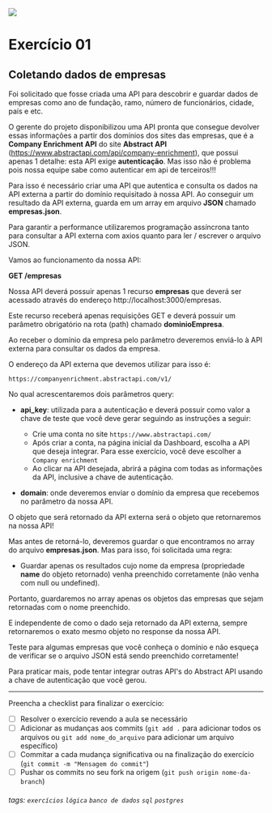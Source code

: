 ![](https://i.imgur.com/xG74tOh.png)

# Exercício 01

## Coletando dados de empresas

Foi solicitado que fosse criada uma API para descobrir e guardar dados de empresas como ano de fundação, ramo, número de funcionários, cidade, país e etc.

O gerente do projeto disponibilizou uma API pronta que consegue devolver essas informações a partir dos domínios dos sites das empresas, que é a **Company Enrichment API** do site **Abstract API** (https://www.abstractapi.com/api/company-enrichment), que possui apenas 1 detalhe: esta API exige **autenticação**. Mas isso não é problema pois nossa equipe sabe como autenticar em api de terceiros!!!

Para isso é necessário criar uma API que autentica e consulta os dados na API externa a partir do domínio requisitado à nossa API. Ao conseguir um resultado da API externa, guarda em um array em arquivo **JSON** chamado **empresas.json**.

Para garantir a performance utilizaremos programação assíncrona tanto para consultar a API externa com axios quanto para ler / escrever o arquivo JSON.

Vamos ao funcionamento da nossa API:

**GET /empresas**

Nossa API deverá possuir apenas 1 recurso **empresas** que deverá ser acessado através do endereço http://localhost:3000/empresas.

Este recurso receberá apenas requisições GET e deverá possuir um parâmetro obrigatório na rota (path) chamado **dominioEmpresa**.

Ao receber o domínio da empresa pelo parâmetro deveremos enviá-lo à API externa para consultar os dados da empresa.

O endereço da API externa que devemos utilizar para isso é:

```
https://companyenrichment.abstractapi.com/v1/
```

No qual acrescentaremos dois parâmetros query:

- **api_key**: utilizada para a autenticação e deverá possuir como valor a chave de teste que você deve gerar seguindo as instruções a seguir:

  - Crie uma conta no site `https://www.abstractapi.com/`
  - Após criar a conta, na página inicial da Dashboard, escolha a API que deseja integrar. Para esse exercício, você deve escolher a `Company enrichment`
  - Ao clicar na API desejada, abrirá a página com todas as informações da API, inclusive a chave de autenticação.

- **domain**: onde deveremos enviar o domínio da empresa que recebemos no parâmetro da nossa API.

O objeto que será retornado da API externa será o objeto que retornaremos na nossa API!

Mas antes de retorná-lo, deveremos guardar o que encontramos no array do arquivo **empresas.json**. Mas para isso, foi solicitada uma regra:

- Guardar apenas os resultados cujo nome da empresa (propriedade **name** do objeto retornado) venha preenchido corretamente (não venha com null ou undefined).

Portanto, guardaremos no array apenas os objetos das empresas que sejam retornadas com o nome preenchido.

E independente de como o dado seja retornado da API externa, sempre retornaremos o exato mesmo objeto no response da nossa API.

Teste para algumas empresas que você conheça o domínio e não esqueça de verificar se o arquivo JSON está sendo preenchido corretamente!

Para praticar mais, pode tentar integrar outras API's do Abstract API usando a chave de autenticação que você gerou.

---

Preencha a checklist para finalizar o exercício:

- [ ] Resolver o exercício revendo a aula se necessário
- [ ] Adicionar as mudanças aos commits (`git add .` para adicionar todos os arquivos ou `git add nome_do_arquivo` para adicionar um arquivo específico)
- [ ] Commitar a cada mudança significativa ou na finalização do exercício (`git commit -m "Mensagem do commit"`)
- [ ] Pushar os commits no seu fork na origem (`git push origin nome-da-branch`)

###### tags: `exercícios` `lógica` `banco de dados` `sql` `postgres`
